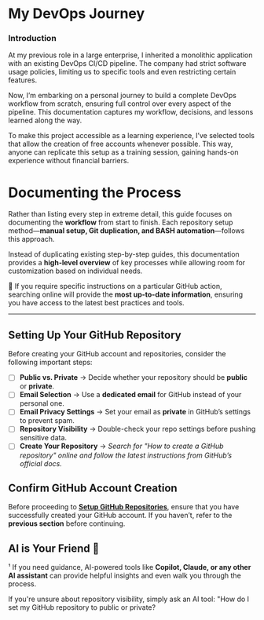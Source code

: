 # **My DevOps Journey**

### **Introduction**

At my previous role in a large enterprise, I inherited a monolithic application with an existing DevOps CI/CD pipeline. The company had strict software usage policies, limiting us to specific tools and even restricting certain features.

Now, I’m embarking on a personal journey to build a complete DevOps workflow from scratch, ensuring full control over every aspect of the pipeline. This documentation captures my workflow, decisions, and lessons learned along the way.

To make this project accessible as a learning experience, I’ve selected tools that allow the creation of free accounts whenever possible. This way, anyone can replicate this setup as a training session, gaining hands-on experience without financial barriers.

# **Documenting the Process**  

Rather than listing every step in extreme detail, this guide focuses on documenting the **workflow** from start to finish. Each repository setup method—**manual setup, Git duplication, and BASH automation**—follows this approach.  

Instead of duplicating existing step-by-step guides, this documentation provides a **high-level overview** of key processes while allowing room for customization based on individual needs.  

📌 If you require specific instructions on a particular GitHub action, searching online will provide the **most up-to-date information**, ensuring you have access to the latest best practices and tools.  

---

## **Setting Up Your GitHub Repository**  

Before creating your GitHub account and repositories, consider the following important steps:  

- [ ] **Public vs. Private** → Decide whether your repository should be **public** or **private**.  
- [ ] **Email Selection** → Use a **dedicated email** for GitHub instead of your personal one.  
- [ ] **Email Privacy Settings** → Set your email as **private** in GitHub’s settings to prevent spam.  
- [ ] **Repository Visibility** → Double-check your repo settings before pushing sensitive data.  
- [ ] **Create Your Repository** → _Search for "How to create a GitHub repository" online and follow the latest instructions from GitHub’s official docs._  

## **Confirm GitHub Account Creation**  

Before proceeding to [**Setup GitHub Repositories**](setup-github-repositories), ensure that you have successfully created your GitHub account. If you haven’t, refer to the **previous section** before continuing.

## **AI is Your Friend** 🤖  

<a name="ai-tip"></a>¹ If you need guidance, AI-powered tools like **Copilot, Claude, or any other AI assistant** can provide helpful insights and even walk you through the process.

If you're unsure about repository visibility, simply ask an AI tool: "How do I set my GitHub repository to public or private?



